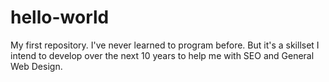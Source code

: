 # hello-world
My first repository.
I've never learned to program before.  But it's a skillset I intend to develop over the next 10 years to help me with SEO and General Web Design. 
